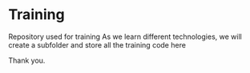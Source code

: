 # Training
Repository used for training
As we learn different technologies, we will create a subfolder and store all the training code here

Thank you.

